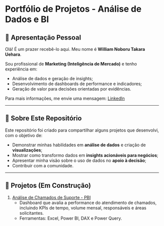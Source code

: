 # Portfólio de Projetos - Análise de Dados e BI
## 👋 Apresentação Pessoal

Olá! É um prazer recebê-lo aqui. Meu nome é **William Noboru Takara Uehara**.

Sou profissional de **Marketing (Inteligência de Mercado)** e tenho experiência em:  
- Análise de dados e geração de insights;
- Desenvolvimento de dashboards de performance e indicadores;   
- Geração de valor para decisões orientadas por evidências.

Para mais informações, me envie uma mensagem: [LinkedIn](https://www.linkedin.com/in/william-noboru-takara-uehara-19840892/)  

---
## 📝 Sobre Este Repositório

Este repositório foi criado para compartilhar alguns projetos que desenvolvi, com o objetivo de:
- Demonstrar minhas habilidades em **análise de dados** e criação de **visualizações**;  
- Mostrar como transformo dados em **insights acionáveis para negócios**;  
- Apresentar minha visão sobre o uso de dados no **apoio à decisão**;
- Contribuir com a comunidade.

---

## 🚀 Projetos (Em Construção)   

1. [Análise de Chamados de Suporte - PBI](./Analise_Chamados/README.md)  
   - Dashboard que avalia a performance do atendimento de chamados, incluindo KPIs de tempo, volume mensal, responsáveis e áreas solicitantes.  
   - Ferramentas: Excel, Power BI, DAX e Power Query.
